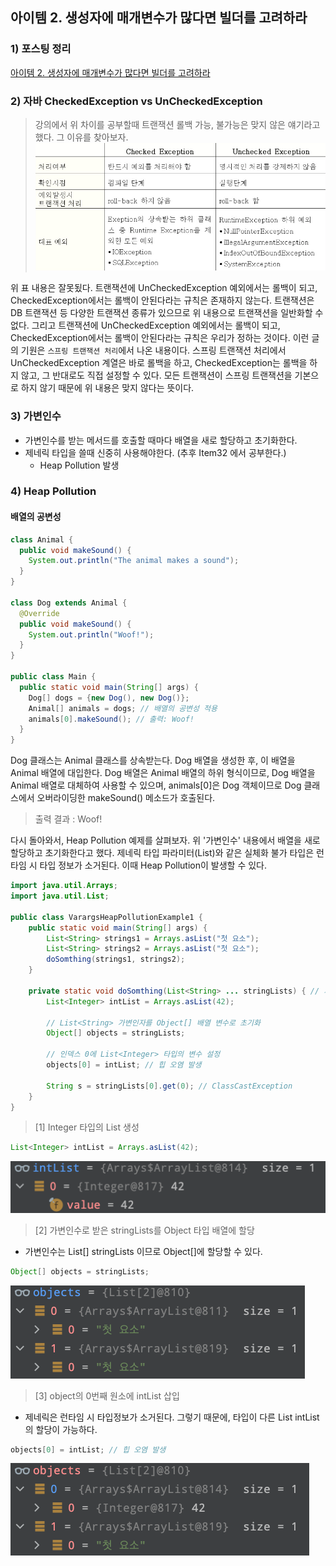 ## 아이템 2. 생성자에 매개변수가 많다면 빌더를 고려하라

### 1) 포스팅 정리
[아이템 2. 생성자에 매개변수가 많다면 빌더를 고려하라](https://devfunny.tistory.com/527)

### 2) 자바 CheckedException vs UnCheckedException
> 강의에서 위 차이를 공부할때 트랜잭션 롤백 가능, 불가능은 맞지 않은 얘기라고 했다. 그 이유를 찾아보자.
![img.png](image/img.png)

위 표 내용은 잘못됬다. 트랜잭션에 UnCheckedException 예외에서는 롤백이 되고, CheckedException에서는 롤백이 안된다라는 규칙은 존재하지 않는다.
트랜잭션은 DB 트랜잭션 등 다양한 트랜잭션 종류가 있으므로 위 내용으로 트랜잭션을 일반화할 수 없다.
그리고 트랜잭션에 UnCheckedException 예외에서는 롤백이 되고, CheckedException에서는 롤백이 안된다라는 규칙은 우리가 정하는 것이다.
이런 글의 기원은 `스프링 트랜잭션 처리`에서 나온 내용이다.
스프링 트랜잭션 처리에서 UnCheckedException 계열은 바로 롤백을 하고, CheckedException는 롤백을 하지 않고, 그 반대로도 직접 설정할 수 있다.
모든 트랜잭션이 스프링 트랜잭션을 기본으로 하지 않기 때문에 위 내용은 맞지 않다는 뜻이다.


### 3) 가변인수
- 가변인수를 받는 메서드를 호출할 때마다 배열을 새로 할당하고 초기화한다.
- 제네릭 타입을 쓸때 신중히 사용해야한다. (추후 Item32 에서 공부한다.)
    - Heap Pollution 발생

### 4) Heap Pollution

#### 배열의 공변성
```java
class Animal {
  public void makeSound() {
    System.out.println("The animal makes a sound");
  }
}

class Dog extends Animal {
  @Override
  public void makeSound() {
    System.out.println("Woof!");
  }
}

public class Main {
  public static void main(String[] args) {
    Dog[] dogs = {new Dog(), new Dog()};
    Animal[] animals = dogs; // 배열의 공변성 적용
    animals[0].makeSound(); // 출력: Woof!
  }
}
```

Dog 클래스는 Animal 클래스를 상속받는다.
Dog 배열을 생성한 후, 이 배열을 Animal 배열에 대입한다.
Dog 배열은 Animal 배열의 하위 형식이므로, Dog 배열을 Animal 배열로 대체하여 사용할 수 있으며, 
animals[0]은 Dog 객체이므로 Dog 클래스에서 오버라이딩한 makeSound() 메소드가 호출된다. 
> 출력 결과 : Woof!


다시 돌아와서, Heap Pollution 예제를 살펴보자.
위 '가변인수' 내용에서 배열을 새로 할당하고 초기화한다고 했다. 
제네릭 타입 파라미터(List<T>)와 같은 실체화 불가 타입은 런타임 시 타입 정보가 소거된다.
이때 Heap Pollution이 발생할 수 있다.

```java
import java.util.Arrays;
import java.util.List;

public class VarargsHeapPollutionExample1 {
    public static void main(String[] args) {
        List<String> strings1 = Arrays.asList("첫 요소");
        List<String> strings2 = Arrays.asList("첫 요소");
        doSomthing(strings1, strings2);
    }

    private static void doSomthing(List<String> ... stringLists) { // 가변인자는 배열을 하나 만든다. -> List<String> 배열
        List<Integer> intList = Arrays.asList(42);

        // List<String> 가변인자를 Object[] 배열 변수로 초기화
        Object[] objects = stringLists;

        // 인덱스 0에 List<Integer> 타입의 변수 설정
        objects[0] = intList; // 힙 오염 발생

        String s = stringLists[0].get(0); // ClassCastException
    }
}
```
> [1] Integer 타입의 List 생성

```java
List<Integer> intList = Arrays.asList(42);
```
![img.png](image/img_3.png)

> [2] 가변인수로 받은 stringLists를 Object 타입 배열에 할당
- 가변인수는 List<String>[] stringLists 이므로 Object[]에 할당할 수 있다.

```java
Object[] objects = stringLists;
```
![img_1.png](image/img_1.png)

> [3] object의 0번째 원소에 intList 삽입
- 제네릭은 런타임 시 타입정보가 소거된다. 그렇기 때문에, 타입이 다른 List<Integer> intList의 할당이 가능하다.

```java
objects[0] = intList; // 힙 오염 발생
```
![img_2.png](image/img_2.png)

